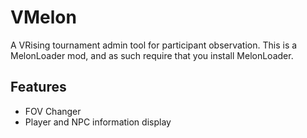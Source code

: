 # VMelon
A VRising tournament admin tool for participant observation.
This is a MelonLoader mod, and as such require that you install MelonLoader.

## Features
- FOV Changer
- Player and NPC information display
